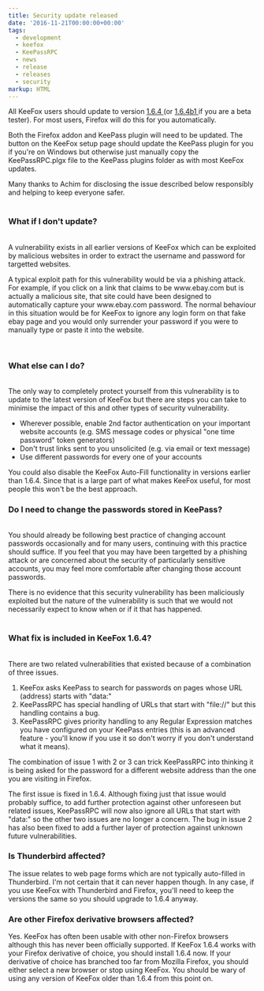 ```yaml
---
title: Security update released
date: '2016-11-21T00:00:00+00:00'
tags:
  - development
  - keefox
  - KeePassRPC
  - news
  - release
  - releases
  - security
markup: HTML
---
```

<div><div>
<p>All KeeFox users should update to version <a href="https://addons.mozilla.org/en-GB/firefox/addon/keefox/versions/1.6.4" title="Opens external link in new window" target="_blank" class="external-link-new-window">1.6.4 <span class="glyphicon glyphicon-globe"></span></a> (or <a href="https://addons.mozilla.org/en-GB/firefox/addon/keefox/versions/1.6.4b1" title="Opens external link in new window" target="_blank" class="external-link-new-window">1.6.4b1 <span class="glyphicon glyphicon-globe"></span></a> if you are a beta tester). For most users, Firefox will do this for you automatically.
</p>
<p>Both the Firefox addon and KeePass plugin will need to be updated. The button on the KeeFox setup page should update the KeePass plugin for you if you're on Windows but otherwise just manually copy the KeePassRPC.plgx file to the KeePass plugins folder as with most KeeFox updates.
</p>
<p>Many thanks to Achim for disclosing the issue described below responsibly and helping to keep everyone safer.<br><br>
</p>
<h3>What if I don't update?</h3>
<p><br>A vulnerability exists in all earlier versions of KeeFox which can be exploited by malicious websites in order to extract the username and password for targetted websites.
</p>
<p>A typical exploit path for this vulnerability would be via a phishing attack. For example, if you click on a link that claims to be www.ebay.com but is actually a malicious site, that site could have been designed to automatically capture your www.ebay.com password. The normal behaviour in this situation would be for KeeFox to ignore any login form on that fake ebay page and you would only surrender your password if you were to manually type or paste it into the website.
</p>
<p>&nbsp;</p>
<h3>What else can I do?</h3>
<p><br>The only way to completely protect yourself from this vulnerability is to update to the latest version of KeeFox but there are steps you can take to minimise the impact of this and other types of security vulnerability.</p><ul><li>Wherever possible, enable 2nd factor authentication on your important website accounts (e.g. SMS message codes or physical "one time password" token generators)</li><li>Don't trust links sent to you unsolicited (e.g. via email or text message)</li><li>Use different passwords for every one of your accounts</li></ul></div></div><div><p>You could also disable the KeeFox Auto-Fill functionality in versions earlier than 1.6.4. Since that is a large part of what makes KeeFox useful, for most people this won't be the best approach.
</p>
<h3>Do I need to change the passwords stored in KeePass?</h3>
<p><br>You should already be following best practice of changing account passwords occasionally and for many users, continuing with this practice should suffice. If you feel that you may have been targetted by a phishing attack or are concerned about the security of particularly sensitive accounts, you may feel more comfortable after changing those account passwords.
</p>
<p>There is no evidence that this security vulnerability has been maliciously exploited but the nature of the vulnerability is such that we would not necessarily expect to know when or if it that has happened.<br><br></p></div><div><h3>What fix is included in KeeFox 1.6.4?</h3>
<p><br>There are two related vulnerabilities that existed because of a combination of three issues.</p><ol><li>KeeFox asks KeePass to search for passwords on pages whose URL (address) starts with "data:"</li><li>KeePassRPC has special handling of URLs that start with "file://" but this handling contains a bug.</li><li>KeePassRPC gives priority handling to any Regular Expression matches you have configured on your KeePass entries (this is an advanced feature - you'll know if you use it so don't worry if you don't understand what it means).</li></ol><p>The combination of issue 1 with 2 or 3 can trick KeePassRPC into thinking it is being asked for the password for a different website address than the one you are visiting in Firefox.
</p>
<p>The first issue is fixed in 1.6.4. Although fixing just that issue would probably suffice, to add further protection against other unforeseen but related issues, KeePassRPC will now also ignore all URLs that start with "data:" so the other two issues are no longer a concern. The bug in issue 2 has also been fixed to add a further layer of protection against unknown future vulnerabilities.</p></div><div></div><div><h3>Is Thunderbird affected?</h3></div><div><p>The issue relates to web page forms which are not typically auto-filled in Thunderbird. I'm not certain that it can never happen though. In any case, if you use KeeFox with Thunderbird and Firefox, you'll need to keep the versions the same so you should upgrade to 1.6.4 anyway.</p></div><div></div><div><h3>Are other Firefox derivative browsers affected?</h3></div><p>Yes. KeeFox has often been usable with other non-Firefox browsers although this has never been officially supported. If KeeFox 1.6.4 works with your Firefox derivative of choice, you should install 1.6.4 now. If your derivative of choice has branched too far from Mozilla Firefox, you should either select a new browser or stop using KeeFox. You should be wary of using any version of KeeFox older than 1.6.4 from this point on.</p>
